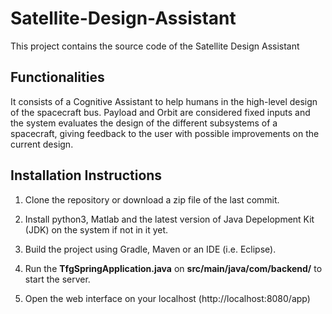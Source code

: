 # Satellite-Design-Assistant

This project contains the source code of the Satellite Design Assistant

## Functionalities

It consists of a Cognitive Assistant to help humans in the high-level design of the spacecraft bus.
Payload and Orbit are considered fixed inputs and the system evaluates the design of the different subsystems of a spacecraft, 
giving feedback to the user with possible improvements on the current design.

## Installation Instructions

1. Clone the repository or download a zip file of the last commit.

2. Install python3, Matlab and the latest version of Java Depelopment Kit (JDK) on the system if not in it yet.

3. Build the project using Gradle, Maven or an IDE (i.e. Eclipse).

4. Run the **TfgSpringApplication.java** on **src/main/java/com/backend/** to start the server.

5. Open the web interface on your localhost (http://localhost:8080/app)

